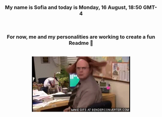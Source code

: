 


<div align="center">
<h3 >My name is Sofia and today is Monday, 16 August, 18:50 GMT-4</h3><br>
<h3 >For now, me and my personalities are working to create a fun Readme 👋
</h3><br>
<img src='img/dwight.gif' alt='working...'/>
</div>
